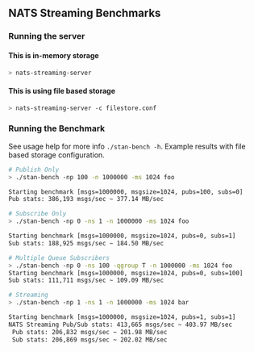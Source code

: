 ## NATS Streaming Benchmarks

### Running the server

#### This is in-memory storage
```bash
> nats-streaming-server
```

#### This is using file based storage
```bash
> nats-streaming-server -c filestore.conf
```

### Running the Benchmark

See usage help for more info `./stan-bench -h`.
Example results with file based storage configuration.

```bash
# Publish Only
> ./stan-bench -np 100 -n 1000000 -ms 1024 foo

Starting benchmark [msgs=1000000, msgsize=1024, pubs=100, subs=0]
Pub stats: 386,193 msgs/sec ~ 377.14 MB/sec

# Subscribe Only
> ./stan-bench -np 0 -ns 1 -n 1000000 -ms 1024 foo

Starting benchmark [msgs=1000000, msgsize=1024, pubs=0, subs=1]
Sub stats: 188,925 msgs/sec ~ 184.50 MB/sec

# Multiple Queue Subscribers
> ./stan-bench -np 0 -ns 100 -qgroup T -n 1000000 -ms 1024 foo
Starting benchmark [msgs=1000000, msgsize=1024, pubs=0, subs=100]
Sub stats: 111,711 msgs/sec ~ 109.09 MB/sec

# Streaming
> ./stan-bench -np 1 -ns 1 -n 1000000 -ms 1024 bar

Starting benchmark [msgs=1000000, msgsize=1024, pubs=1, subs=1]
NATS Streaming Pub/Sub stats: 413,665 msgs/sec ~ 403.97 MB/sec
 Pub stats: 206,832 msgs/sec ~ 201.98 MB/sec
 Sub stats: 206,869 msgs/sec ~ 202.02 MB/sec
```
